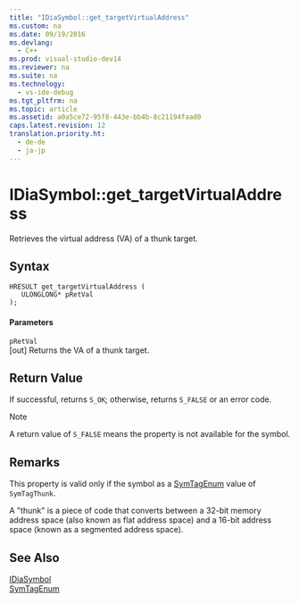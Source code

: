 ```yaml
---
title: "IDiaSymbol::get_targetVirtualAddress"
ms.custom: na
ms.date: 09/19/2016
ms.devlang: 
  - C++
ms.prod: visual-studio-dev14
ms.reviewer: na
ms.suite: na
ms.technology: 
  - vs-ide-debug
ms.tgt_pltfrm: na
ms.topic: article
ms.assetid: a0a5ce72-95f8-443e-bb4b-8c21194faad0
caps.latest.revision: 12
translation.priority.ht: 
  - de-de
  - ja-jp
---
```

# IDiaSymbol::get_targetVirtualAddress
Retrieves the virtual address (VA) of a thunk target.  
  
## Syntax  
  
```cpp#  
HRESULT get_targetVirtualAddress (   
   ULONGLONG* pRetVal  
);  
```  
  
#### Parameters  
 `pRetVal`  
 [out] Returns the VA of a thunk target.  
  
## Return Value  
 If successful, returns `S_OK`; otherwise, returns `S_FALSE` or an error code.  
  
> [!NOTE]
>  A return value of `S_FALSE` means the property is not available for the symbol.  
  
## Remarks  
 This property is valid only if the symbol as a [SymTagEnum](../vs140/SymTagEnum.md) value of `SymTagThunk`.  
  
 A "thunk" is a piece of code that converts between a 32-bit memory address space (also known as flat address space) and a 16-bit address space (known as a segmented address space).  
  
## See Also  
 [IDiaSymbol](../vs140/IDiaSymbol.md)   
 [SymTagEnum](../vs140/SymTagEnum.md)